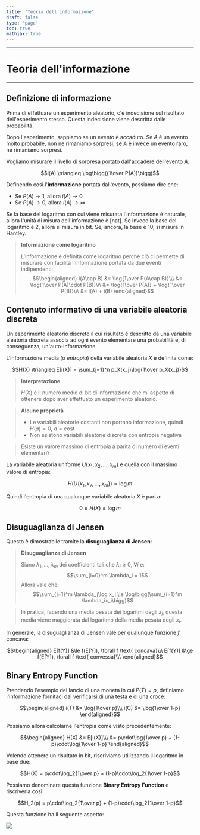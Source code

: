 ```yaml
---
title: "Teoria dell'informazione"
draft: false
type: 'page'
toc: true
mathjax: true
---
```


---
# Teoria dell'informazione

---

## Definizione di informazione

Prima di effettuare un esperimento aleatorio, c'è indecisione sul risultato dell'esperimento stesso. Questa indecisione viene descritta dalle probabilità.

Dopo l'esperimento, sappiamo se un evento è accaduto. Se $A$ è un evento molto probabile, non ne rimaniamo sorpresi; se $A$ è invece un evento raro, ne rimaniamo sorpresi.

Vogliamo misurare il livello di sorpresa portato dall'accadere dell'evento $A$:

$$i(A) \triangleq \log\bigg({1\over P(A)}\bigg)$$

Definendo così l'**informazione** portata dall'evento, possiamo dire che:

- Se $P(A)\to1$, allora $i(A)\to0$
- Se $P(A)\to0$, allora $i(A)\to\infty$

Se la base del logaritmo con cui viene misurata l'informazione è naturale, allora l'unità di misura dell'informazione è $[\text{nat}]$. Se invece la base del logaritmo è 2, allora si misura in bit. Se, ancora, la base è 10, si misura in Hantley.

> **Informazione come logaritmo**
>
> L'informazione è definita come logaritmo perché ciò ci permette di misurare con facilità l'informazione portata da due eventi indipendenti:
> $$\begin{aligned}
> i(A\cap B) &= \log{1\over P(A\cap B)}\\\
> &= \log{1\over P(A)\cdot P(B)}\\\
> &= \log{1\over P(A)} + \log{1\over P(B)}\\\
> &= i(A) + i(B)
> \end{aligned}$$

## Contenuto informativo di una variabile aleatoria discreta

Un esperimento aleatorio discreto il cui risultato è descritto da una variabile aleatoria discreta associa ad ogni evento elementare una probabilità e, di conseguenza, un'auto-informazione.

L'informazione media (o *entropia*) della variabile aleatoria $X$ è definita come:

$$H(X) \triangleq E[i(X)] = \sum_{j=1}^n p_X(x_j)\log{1\over p_X(x_j)}$$

> **Interpretazione**
>
> $H(X)$ è il numero medio di bit di informazione che mi aspetto di ottenere dopo aver effettuato un esperimento aleatorio.

> **Alcune proprietà**
>
> - Le variabili aleatorie costanti non portano informazione, quindi $H(a) = 0,\ a=\text{cost}$
> - Non esistono variabili aleatorie discrete con entropia negativa

> Esiste un valore massimo di entropia a parità di numero di eventi elementari?

La variabile aleatoria uniforme $U\{x_1,x_2,\ldots,x_m\}$ è quella con il massimo valore di entropia:

$$H(U\{x_1,x_2,\ldots,x_m\}) = \log m$$

Quindi l'entropia di una qualunque variabile aleatoria $X$ è pari a:

$$0 \le H(X) \le \log m$$

## Disuguaglianza di Jensen

Questo è dimostrabile tramite la **disuguaglianza di Jensen**:

> **Disuguaglianza di Jensen**
>
> Siano $\lambda_1,\ldots,\lambda_m$ dei coefficienti tali che $\lambda_i\ge 0,\ \forall i$ e:
> $$\sum_{i=0}^m \lambda_i = 1$$
> Allora vale che:
> $$\sum_{j=1}^m \lambda_j\log x_j \le \log\bigg(\sum_{i=1}^m \lambda_ix_i\bigg)$$

> In pratica, facendo una media pesata dei logaritmi degli $x_i$, questa media viene maggiorata dal logaritmo della media pesata degli $x_i$.

In generale, la disuguaglianza di Jensen vale per qualunque funzione $f$ concava:

$$\begin{aligned}
E[f(Y)] &\le f(E[Y]), \forall f \text{ concava}\\\
E[f(Y)] &\ge f(E[Y]), \forall f \text{ convessa}\\\
\end{aligned}$$

## Binary Entropy Function

Prendendo l'esempio del lancio di una moneta in cui $P(T) = p$, definiamo l'informazione fornitaci dal verificarsi di una testa e di una croce:

$$\begin{aligned}
i(T) &= \log{1\over p}\\\
i(C) &= \log{1\over 1-p}
\end{aligned}$$

Possiamo allora calcolarne l'entropia come visto precedentemente:

$$\begin{aligned}
H(X) &= E[i(X)]\\\
&= p\cdot\log{1\over p} + (1-p)\cdot\log{1\over 1-p}
\end{aligned}$$

Volendo ottenere un risultato in bit, riscriviamo utilizzando il logaritmo in base due:

$$H(X) = p\cdot\log_2{1\over p} + (1-p)\cdot\log_2{1\over 1-p}$$

Possiamo denominare questa funzione **Binary Entropy Function** e riscriverla così:

$$H_2(p) = p\cdot\log_2{1\over p} + (1-p)\cdot\log_2{1\over 1-p}$$

Questa funzione ha il seguente aspetto:

![](../images/Pasted%20image%2020230831175145.png)
